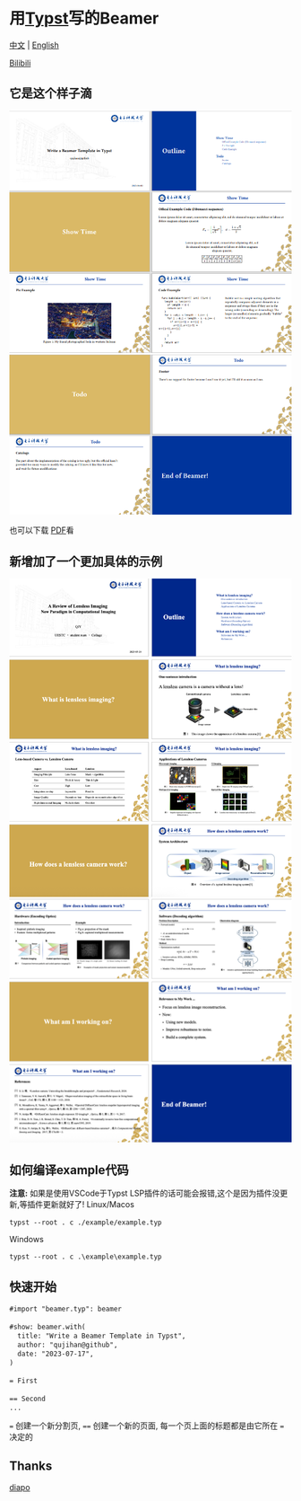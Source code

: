 # 用[Typst](https://typst.app/)写的Beamer
[中文](https://github.com/qujihan/typst-beamer/blob/main/readme_zh.md) | [English](github.com/qujihan/typst-beamer)

[Bilibili](https://www.bilibili.com/video/BV1Nk4y157fu/)

## 它是这个样子滴
![pic_1](./example/example_pic_1.png)
![pic_2](./example/example_pic_2.png)

也可以下载 [PDF](https://github.com/qujihan/typst-beamer/blob/main/example/example.pdf)看

## 新增加了一个更加具体的示例
![pic_3](./specific_example/pic3.png)
![pic_4](./specific_example/pic4.png)

## 如何编译example代码
**注意:** 如果是使用VSCode于Typst LSP插件的话可能会报错,这个是因为插件没更新,等插件更新就好了!
Linux/Macos
```
typst --root . c ./example/example.typ
```

Windows
```
typst --root . c .\example\example.typ
```

## 快速开始
```
#import "beamer.typ": beamer

#show: beamer.with(
  title: "Write a Beamer Template in Typst",
  author: "qujihan@github",
  date: "2023-07-17",
)

= First

== Second
...

```
` = ` 创建一个新分割页, ` == ` 创建一个新的页面, 每一个页上面的标题都是由它所在 ` = ` 决定的

## Thanks
[diapo](https://github.com/lvignoli/diapo) 
